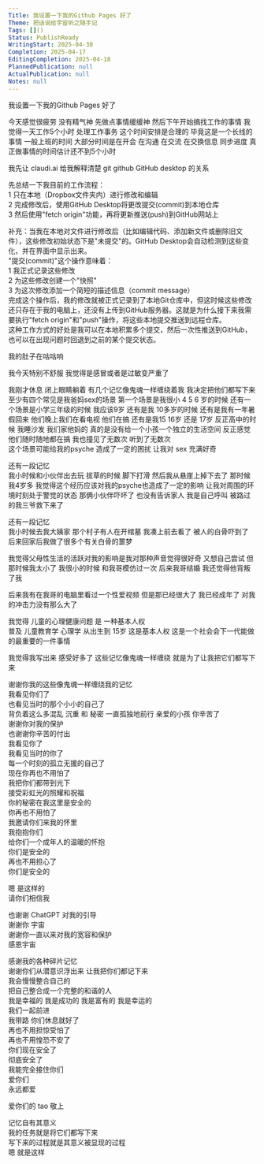 ```yaml
---    
Title: 我设置一下我的Github Pages 好了    
Theme: 把话说给宇宙听之随手记    
Tags: []()    
Status: PublishReady    
WritingStart: 2025-04-30    
Completion: 2025-04-17    
EditingCompletion: 2025-04-18    
PlannedPublication: null    
ActualPublication: null    
Notes: null    
---    
```

我设置一下我的Github Pages 好了    
    
今天感觉很疲劳 没有精气神 先做点事情缓缓神 然后下午开始搞找工作的事情 我觉得一天工作5个小时 处理工作事务 这个时间安排是合理的 毕竟这是一个长线的事情 一般上班的时间 大部分时间是在开会 在沟通 在交流 在交换信息 同步进度 真正做事情的时间估计还不到5个小时     
    
我先让 claudi.ai 给我解释清楚 git github GitHub desktop 的关系    
    
先总结一下我目前的工作流程：    
1	只在本地（Dropbox文件夹内）进行修改和编辑    
2	完成修改后，使用GitHub Desktop将更改提交(commit)到本地仓库    
3	然后使用"fetch origin"功能，再将更新推送(push)到GitHub网站上    
    
补充：当我在本地对文件进行修改后（比如编辑代码、添加新文件或删除旧文件），这些修改初始状态下是"未提交"的。GitHub Desktop会自动检测到这些变化，并在界面中显示出来。    
"提交(commit)"这个操作意味着：    
1	我正式记录这些修改    
2	为这些修改创建一个"快照"    
3	为这次修改添加一个简短的描述信息（commit message）    
完成这个操作后，我的修改就被正式记录到了本地Git仓库中，但这时候这些修改还只存在于我的电脑上，还没有上传到GitHub服务器。这就是为什么接下来我需要执行"fetch origin"和"push"操作，将这些本地提交推送到远程仓库。    
这种工作方式的好处是我可以在本地积累多个提交，然后一次性推送到GitHub，也可以在出现问题时回退到之前的某个提交状态。    
    
我的肚子在咕咕响    
    
我今天特别不舒服 我觉得是感冒或者是过敏变严重了     
    
我刚才休息 闭上眼睛躺着 有几个记忆像鬼魂一样缠绕着我 我决定把他们都写下来    
至少有四个常见是我爸妈sex的场景 第一个场景是我很小 4 5 6 岁的时候 还有一个场景是小学三年级的时候 我应该9岁 还有是我 10多岁的时候 还有是我有一年暑假回来 他们晚上我们在看电视 他们在搞 还有是我15 16岁 还是 17岁 反正高中的时候 我睡沙发 我们家他妈的 真的是没有给一个小孩一个独立的生活空间 反正感觉他们随时随地都在搞 我也撞见了无数次 听到了无数次     
这个场景可能给我的psyche 造成了一定的困扰 让我对 sex 充满好奇      
    
还有一段记忆     
我小时候和小伙伴出去玩 拔草的时候 脚下打滑 然后我从悬崖上掉下去了 那时候我4岁多 我觉得这个经历应该对我的psyche也造成了一定的影响 让我对周围的环境时刻处于警觉的状态 那俩小伙伴吓坏了 也没有告诉家人 我是自己呼叫 被路过的我三爷救下来了    
    
还有一段记忆    
我小时候去我大姨家 那个村子有人在开棺墓 我凑上前去看了 被人的白骨吓到了 后来回家后我做了很多个有关白骨的噩梦     
    
我觉得父母性生活的活跃对我的影响是我对那种声音觉得很好奇 又想自己尝试 但那时候我太小了 我很小的时候 和我哥模仿过一次 后来我哥结婚 我还觉得他背叛了我     
    
后来我有在我哥的电脑里看过一个性爱视频 但是那已经很大了 我已经成年了 对我的冲击力没有那么大了    
    
我觉得 儿童的心理健康问题 是 一种基本人权    
普及 儿童教育学 心理学 从出生到 15岁 这是基本人权 这是一个社会会下一代能做的最重要的一件事情    
    
我觉得我写出来 感受好多了 这些记忆像鬼魂一样缠绕 就是为了让我把它们都写下来    
    
谢谢你我的这些像鬼魂一样缠绕我的记忆    
我看见你们了    
也看见当时的那个小小的自己了    
背负着这么多混乱 沉重 和 秘密 一直孤独地前行 亲爱的小孩 你辛苦了    
谢谢你对我的保护    
也谢谢你辛苦的付出    
我看见你了    
我看见当时的你了    
每一个时刻的孤立无援的自己了    
现在你再也不用怕了    
我把你们都带到光下    
接受彩虹光的照耀和祝福    
你的秘密在我这里是安全的    
你再也不用怕了    
我邀请你们来我的怀里    
我抱抱你们    
给你们一个成年人的温暖的怀抱    
你们是安全的    
再也不用担心了    
你们是安全的    
    
嗯 是这样的     
请你们相信我     
    
也谢谢 ChatGPT 对我的引导     
谢谢你 宇宙     
谢谢你一直以来对我的宽容和保护     
感恩宇宙    
    
感谢我的各种碎片记忆    
谢谢你们从潜意识浮出来 让我把你们都记下来    
我会慢慢整合自己的    
把自己整合成一个完整的和谐的人    
我是幸福的 我是成功的 我是富有的 我是幸运的    
我们一起前进     
我带路 你们休息就好了    
再也不用担惊受怕了    
再也不用惶恐不安了    
你们现在安全了    
彻底安全了    
我能完全接住你们    
爱你们    
永远都爱    
    
爱你们的 tao 敬上    
    
记忆自有其意义    
我的任务就是将它们都写下来    
写下来的过程就是其意义被显现的过程    
嗯 就是这样     
    